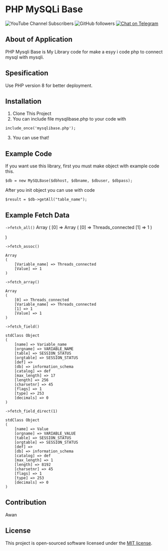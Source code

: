 # PHP MySQLi Base

![YouTube Channel Subscribers](https://img.shields.io/youtube/channel/subscribers/UCJNpJE0aWgc1jV1Edz93pmA?style=social)
![GitHub followers](https://img.shields.io/github/followers/awanz?style=social)
[![Chat on Telegram](https://img.shields.io/badge/Chat%20on-Telegram-brightgreen.svg)](https://t.me/awangram)  

## About of Application

PHP Mysqli Base is My Library code for make a esyy i code php to connect mysql with mysqli.

## Spesification

Use PHP version 8 for better deployment.

## Installation

1. Clone This Project
2. You can include file mysqlibase.php to your code with

`include_once('mysqlibase.php');`

3. You can use that!

## Example Code

If you want use this library, first you must make object with example code this.

`$db = new MySQLBase($dbhost, $dbname, $dbuser, $dbpass);`

After you init object you can use with code

`$result = $db->getAll("table_name");`

## Example Fetch Data

`->fetch_all()`
Array
(
    [0] => Array
        (
            [0] => Threads_connected
            [1] => 1
        )

)

`->fetch_assoc()`
```
Array
(
    [Variable_name] => Threads_connected
    [Value] => 1
)
```
`->fetch_array()`
```
Array
(
    [0] => Threads_connected
    [Variable_name] => Threads_connected
    [1] => 1
    [Value] => 1
)
```
`->fetch_field()`
```
stdClass Object
(
    [name] => Variable_name
    [orgname] => VARIABLE_NAME
    [table] => SESSION_STATUS
    [orgtable] => SESSION_STATUS
    [def] => 
    [db] => information_schema
    [catalog] => def
    [max_length] => 17
    [length] => 256
    [charsetnr] => 45
    [flags] => 1
    [type] => 253
    [decimals] => 0
)
```

`->fetch_field_direct(1)`
```
stdClass Object
(
    [name] => Value
    [orgname] => VARIABLE_VALUE
    [table] => SESSION_STATUS
    [orgtable] => SESSION_STATUS
    [def] => 
    [db] => information_schema
    [catalog] => def
    [max_length] => 1
    [length] => 8192
    [charsetnr] => 45
    [flags] => 1
    [type] => 253
    [decimals] => 0
)
```


## Contribution

Awan

## License

This project is open-sourced software licensed under the [MIT license](https://opensource.org/licenses/MIT).